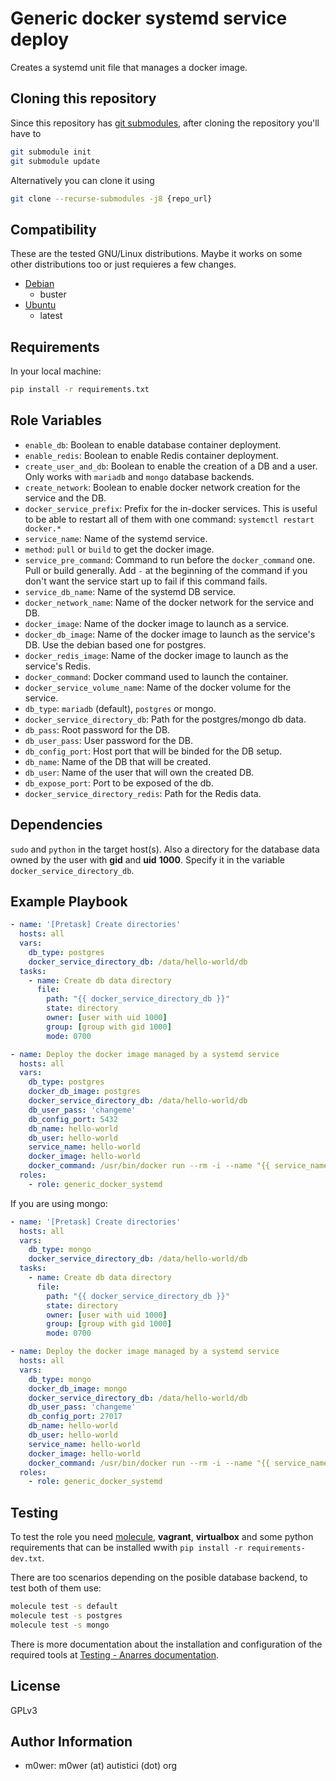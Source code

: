 # Generic docker systemd service deploy

Creates a systemd unit file that manages a docker image.

## Cloning this repository

Since this repository has
[git submodules](https://git-scm.com/book/en/v2/Git-Tools-Submodules), after
cloning the repository you'll have to

```bash
git submodule init
git submodule update
```

Alternatively you can clone it using

```bash
git clone --recurse-submodules -j8 {repo_url}
```

## Compatibility

These are the tested GNU/Linux distributions. Maybe it works on some other
distributions too or just requieres a few changes.

* [Debian](https://www.debian.org/)
  * buster
* [Ubuntu](https://ubuntu.com/)
  * latest

## Requirements

In your local machine:

```bash
pip install -r requirements.txt
```

## Role Variables

* `enable_db`: Boolean to enable database container deployment.
* `enable_redis`: Boolean to enable Redis container deployment.
* `create_user_and_db`: Boolean to enable the creation of a DB and a user. Only
  works with `mariadb` and `mongo` database backends.
* `create_network`: Boolean to enable docker network creation for the service
   and the DB.
* `docker_service_prefix`: Prefix for the in-docker services.
   This is useful to be able to restart all of them with one command:
   `systemctl restart docker.*`
* `service_name`: Name of the systemd service.
* `method`: `pull` or `build` to get the docker image.
* `service_pre_command`: Command to run before the `docker_command` one. Pull
  or build generally. Add `-` at the beginning of the command if you don't want
  the service start up to fail if this command fails.
* `service_db_name`: Name of the systemd DB service.
* `docker_network_name`: Name of the docker network for the service and DB.
* `docker_image`: Name of the docker image to launch as a service.
* `docker_db_image`: Name of the docker image to launch as the service's DB.
  Use the debian based one for postgres.
* `docker_redis_image`: Name of the docker image to launch as the service's
  Redis.
* `docker_command`: Docker command used to launch the container.
* `docker_service_volume_name`: Name of the docker volume for the service.
* `db_type`: `mariadb` (default), `postgres` or mongo.
* `docker_service_directory_db`: Path for the postgres/mongo db data.
* `db_pass`: Root password for the DB.
* `db_user_pass`: User password for the DB.
* `db_config_port`: Host port that will be binded for the DB setup.
* `db_name`: Name of the DB that will be created.
* `db_user`: Name of the user that will own the created DB.
* `db_expose_port`: Port to be exposed of the db.
* `docker_service_directory_redis`: Path for the Redis data.

## Dependencies

`sudo` and `python` in the target host(s). Also  a directory for the database data owned by the user with **gid** and **uid**
   **1000**. Specify it in the variable `docker_service_directory_db`.

## Example Playbook

```yaml
- name: '[Pretask] Create directories'
  hosts: all
  vars:
    db_type: postgres
    docker_service_directory_db: /data/hello-world/db
  tasks:
    - name: Create db data directory
      file:
        path: "{{ docker_service_directory_db }}"
        state: directory
        owner: [user with uid 1000]
        group: [group with gid 1000]
        mode: 0700

- name: Deploy the docker image managed by a systemd service
  hosts: all
  vars:
    db_type: postgres
    docker_db_image: postgres
    docker_service_directory_db: /data/hello-world/db
    db_user_pass: 'changeme'
    db_config_port: 5432
    db_name: hello-world
    db_user: hello-world
    service_name: hello-world
    docker_image: hello-world
    docker_command: /usr/bin/docker run --rm -i --name "{{ service_name }}" "{{ docker_image }}"
  roles:
    - role: generic_docker_systemd
```

If you are using mongo:

```yaml
- name: '[Pretask] Create directories'
  hosts: all
  vars:
    db_type: mongo
    docker_service_directory_db: /data/hello-world/db
  tasks:
    - name: Create db data directory
      file:
        path: "{{ docker_service_directory_db }}"
        state: directory
        owner: [user with uid 1000]
        group: [group with gid 1000]
        mode: 0700

- name: Deploy the docker image managed by a systemd service
  hosts: all
  vars:
    db_type: mongo
    docker_db_image: mongo
    docker_service_directory_db: /data/hello-world/db
    db_user_pass: 'changeme'
    db_config_port: 27017
    db_name: hello-world
    db_user: hello-world
    service_name: hello-world
    docker_image: hello-world
    docker_command: /usr/bin/docker run --rm -i --name "{{ service_name }}" "{{ docker_image }}"
  roles:
    - role: generic_docker_systemd
```

## Testing

To test the role you need [molecule](http://molecule.readthedocs.io/en/latest/),
**vagrant**, **virtualbox** and some python requirements that can be installed wwith
`pip install -r requirements-dev.txt`.

There are too scenarios depending on the posible database backend, to test both
of them use:

```bash
molecule test -s default
molecule test -s postgres
molecule test -s mongo
```

There is more documentation about the installation and configuration of the
required tools at
[Testing - Anarres documentation](https://anarres-org.github.io/anarres/testing/).

## License

GPLv3

## Author Information

* m0wer: m0wer (at) autistici (dot) org
